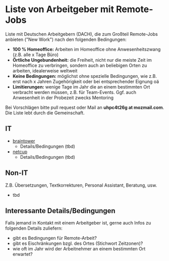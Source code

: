 # Liste von Arbeitgeber mit Remote-Jobs
Liste mit Deutschen Arbeitgebern (DACH), die zum Großteil Remote-Jobs anbieten ("New Work") nach den folgenden Bedingungen: 
* **100 % Homeoffice:** Arbeiten im Homeoffice ohne Anwesenheitszwang (z.B. alle x Tage Büro)
* **Örtliche Ungebundenheit:** die Freiheit, nicht nur die meiste Zeit im Homeoffice zu verbringen, sondern auch an beliebigen Orten zu arbeiten, idealerweise weltweit
* **Keine Bedingungen:** möglichst ohne spezielle Bedingungen, wie z.B. erst nach x Jahren Zugehörigkeit oder bei entsprechender Eignung oä
* **Limitierungen:** wenige Tage im Jahr die an einem bestimmten Ort verbracht werden müssen, z.B. für Team-Events. Ggf. auch Anwesenheit in der Probezeit zwecks Mentoring

Bei Vorschlägen bitte pull request oder Mail an **uhpc4t26g at mozmail.com**. Die Liste lebt durch die Gemeinschaft.

## IT
* [braintower](https://jobs.braintower.de/offene-stellen/)
  * Details/Bedingungen (tbd)
* [netcup](https://www.netcup.de/jobs/)
  * Details/Bedingungen (tbd)

## Non-IT
Z.B. Übersetzungen, Textkorrekturen, Personal Assistant, Beratung, usw.
*  tbd

## Interessante Details/Bedingungen
Falls jemand in Kontakt mit einem Arbeitgeber ist, gerne auch Infos zu folgenden Details zuliefern:
* gibt es Bedingungen für Remote-Arbeit?
* gibt es Eischränkungen bzgl. des Ortes (Stichwort Zeitzonen)?
* wie oft im Jahr wird der Arbeitnehmer an einem bestimmten Ort erwartet?

